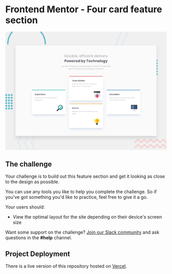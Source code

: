# Frontend Mentor - Four card feature section

![Design preview for the Four card feature section coding challenge](./design/desktop-preview.jpg)


## The challenge

Your challenge is to build out this feature section and get it looking as close to the design as possible.

You can use any tools you like to help you complete the challenge. So if you've got something you'd like to practice, feel free to give it a go.

Your users should:

- View the optimal layout for the site depending on their device's screen size

Want some support on the challenge? [Join our Slack community](https://www.frontendmentor.io/slack) and ask questions in the **#help** channel.

## Project Deployment

There is a live version of this repository hosted on [Vercel](https://four-card-feature-section-xi-lac.vercel.app).
